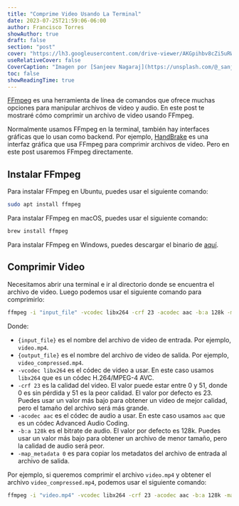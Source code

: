 ```yaml
---
title: "Comprime Video Usando La Terminal"
date: 2023-07-25T21:59:06-06:00
author: Francisco Torres
showAuthor: true
draft: false
section: "post"
cover: "https://lh3.googleusercontent.com/drive-viewer/AKGpihbv8cZi5uRW9p8DPN9hm9RwydR4IX61K4mGdz8EpEXQywabY2ii7Bk0156iITWuog3H_Cu7vnKqpAQVDIoWlmHN4IqIhl8i-Xw=s1600-rw-v1"
useRelativeCover: false
CoverCaption: "Imagen por [Sanjeev Nagaraj](https://unsplash.com/@_sanjeev_ngrj_) en Unsplash"
toc: false
showReadingTime: true
---
```


[FFmpeg](https://ffmpeg.org/download.html) es una herramienta de línea de comandos que ofrece muchas opciones para manipular archivos de video y audio. En este post te mostraré cómo comprimir un archivo de video usando FFmpeg.

Normalmente usamos FFmpeg en la terminal, también hay interfaces gráficas que lo usan como backend. Por ejemplo, [HandBrake](https://handbrake.fr/) es una interfaz gráfica que usa FFmpeg para comprimir archivos de video. Pero en este post usaremos FFmpeg directamente.

## Instalar FFmpeg

Para instalar FFmpeg en Ubuntu, puedes usar el siguiente comando:

```bash
sudo apt install ffmpeg
```

Para instalar FFmpeg en macOS, puedes usar el siguiente comando:

```bash
brew install ffmpeg
```

Para instalar FFmpeg en Windows, puedes descargar el binario de [aquí](https://ffmpeg.org/download.html).

## Comprimir Video

Necesitamos abrir una terminal e ir al directorio donde se encuentra el archivo de video. Luego podemos usar el siguiente comando para comprimirlo:

```bash
ffmpeg -i "input_file" -vcodec libx264 -crf 23 -acodec aac -b:a 128k -map_metadata 0 "output_file"
```

Donde:

- `{input_file}` es el nombre del archivo de video de entrada. Por ejemplo, `video.mp4`.
- `{output_file}` es el nombre del archivo de video de salida. Por ejemplo, `video_compressed.mp4`.
- `-vcodec libx264` es el códec de video a usar. En este caso usamos `libx264` que es un códec H.264/MPEG-4 AVC.
- `-crf 23` es la calidad del video. El valor puede estar entre 0 y 51, donde 0 es sin pérdida y 51 es la peor calidad. El valor por defecto es 23. Puedes usar un valor más bajo para obtener un video de mejor calidad, pero el tamaño del archivo será más grande.
- `-acodec aac` es el códec de audio a usar. En este caso usamos `aac` que es un códec Advanced Audio Coding.
- `-b:a 128k` es el bitrate de audio. El valor por defecto es 128k. Puedes usar un valor más bajo para obtener un archivo de menor tamaño, pero la calidad de audio será peor.
- `-map_metadata 0` es para copiar los metadatos del archivo de entrada al archivo de salida.

Por ejemplo, si queremos comprimir el archivo `video.mp4` y obtener el archivo `video_compressed.mp4`, podemos usar el siguiente comando:

```bash
ffmpeg -i "video.mp4" -vcodec libx264 -crf 23 -acodec aac -b:a 128k -map_metadata 0 "video_compressed.mp4"
```

